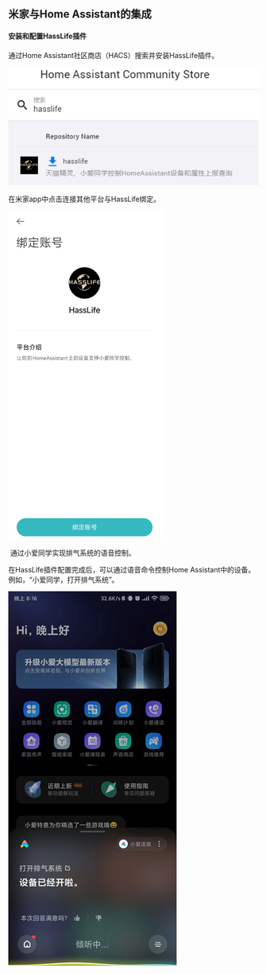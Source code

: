 ## 米家与Home Assistant的集成

#### 安装和配置HassLife插件

通过Home Assistant社区商店（HACS）搜索并安装HassLife插件。

![](https://github.com/Mr-linao/STM32AirDetect/blob/master/Doc/img/HA_MI001.png)

 在米家app中点击连接其他平台与HassLife绑定。

![](https://github.com/Mr-linao/STM32AirDetect/blob/master/Doc/img/HA_MI002.png)



​	通过小爱同学实现排气系统的语音控制。

在HassLife插件配置完成后，可以通过语音命令控制Home Assistant中的设备。例如，“小爱同学，打开排气系统”。

![](https://github.com/Mr-linao/STM32AirDetect/blob/master/Doc/img/HA_MI003.png)

